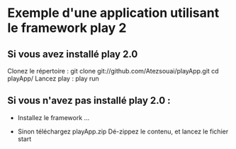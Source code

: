 # Exemple d'une application utilisant le framework play 2

## Si vous avez installé play 2.0
Clonez le répertoire :
    git clone git://github.com/Atezsouai/playApp.git
    cd playApp/
Lancez play :
    play run
    
## Si vous n'avez pas installé play 2.0 :

* Installez le framework ... 

* Sinon téléchargez playApp.zip
Dé-zippez le contenu, et lancez le fichier start